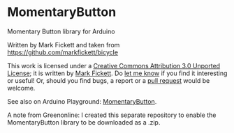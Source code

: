 # MomentaryButton
Momentary Button library for Arduino

Written by Mark Fickett and taken from https://github.com/markfickett/bicycle

This work is licensed under a [Creative Commons Attribution 3.0 Unported License](http://creativecommons.org/licenses/by/3.0/); it is written by [Mark Fickett](http://www.markfickett.com/). Do [let me know](mailto:mark.fickett@gmail.com) if you find it interesting or useful! Or, should you find bugs, a report or a [pull request](http://help.github.com/pull-requests/) would be welcome.

See also on Arduino Playground: [MomentaryButton](https://playground.arduino.cc/Code/MomentaryButton).

A note from Greenonline: I created this separate repository to enable the MomentaryButton library to be downloaded as a .zip.


